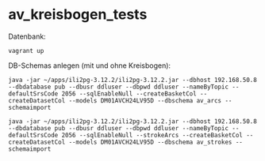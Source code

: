 # av_kreisbogen_tests

Datenbank:
```
vagrant up
```

DB-Schemas anlegen (mit und ohne Kreisbogen):

```
java -jar ~/apps/ili2pg-3.12.2/ili2pg-3.12.2.jar --dbhost 192.168.50.8 --dbdatabase pub --dbusr ddluser --dbpwd ddluser --nameByTopic --defaultSrsCode 2056 --sqlEnableNull --createBasketCol --createDatasetCol --models DM01AVCH24LV95D --dbschema av_arcs --schemaimport

```
```
java -jar ~/apps/ili2pg-3.12.2/ili2pg-3.12.2.jar --dbhost 192.168.50.8 --dbdatabase pub --dbusr ddluser --dbpwd ddluser --nameByTopic --defaultSrsCode 2056 --sqlEnableNull --strokeArcs --createBasketCol --createDatasetCol --models DM01AVCH24LV95D --dbschema av_strokes --schemaimport
```





